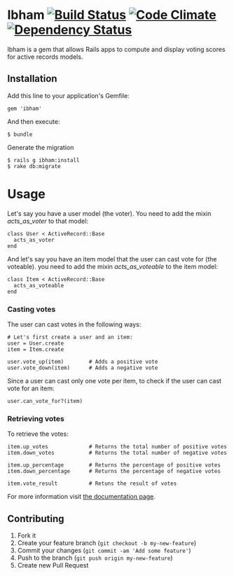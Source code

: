 # Ibham [![Build Status](https://secure.travis-ci.org/bloc40/ibham.png)](http://travis-ci.org/bloc40/ibham) [![Code Climate](https://codeclimate.com/badge.png)](https://codeclimate.com/github/bloc40/ibham) [![Dependency Status](https://gemnasium.com/bloc40/ibham.png)](https://gemnasium.com/bloc40/ibham)

Ibham is a gem that allows Rails apps to compute and display voting scores for active records models.

## Installation

Add this line to your application's Gemfile:

    gem 'ibham'

And then execute:

    $ bundle

Generate the migration

    $ rails g ibham:install
    $ rake db:migrate

# Usage

Let's say you have a user model (the voter). You need to add the mixin
*acts_as_voter* to that model:

    class User < ActiveRecord::Base
      acts_as_voter
    end

And let's say you have an item model that the user can cast vote for
(the voteable). you need to add the mixin *acts_as_voteable* to the item
model:

    class Item < ActiveRecord::Base
      acts_as_voteable
    end

### Casting votes

The user can cast votes in the following ways:

    # Let's first create a user and an item:
    user = User.create
    item = Item.create

    user.vote_up(item)        # Adds a positive vote
    user.vote_down(item)      # Adds a negative vote

Since a user can cast only one vote per item, to check if the user can
cast vote for an item:

    user.can_vote_for?(item)

### Retrieving votes

To retrieve the votes:

    item.up_votes             # Returns the total number of positive votes
    item.down_votes           # Returns the total number of negative votes

    item.up_percentage        # Returns the percentage of positive votes
    item.down_percentage      # Returns the percentage of negative votes

    item.vote_result          # Retuns the result of votes

For more information visit [the documentation
page](http://rubydoc.info/github/bloc40/ibham/master/frames).
## Contributing

1. Fork it
2. Create your feature branch (`git checkout -b my-new-feature`)
3. Commit your changes (`git commit -am 'Add some feature'`)
4. Push to the branch (`git push origin my-new-feature`)
5. Create new Pull Request
